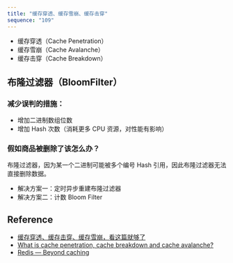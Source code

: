 ```yaml
---
title: "缓存穿透、缓存雪崩、缓存击穿"
sequence: "109"
---
```


- 缓存穿透（Cache Penetration）
- 缓存雪崩（Cache Avalanche）
- 缓存击穿（Cache Breakdown）

## 布隆过滤器（BloomFilter）

### 减少误判的措施：

- 增加二进制数组位数
- 增加 Hash 次数（消耗更多 CPU 资源，对性能有影响）

### 假如商品被删除了该怎么办？

布隆过滤器，因为某一个二进制可能被多个编号 Hash 引用，因此布隆过滤器无法直接删除数据。

- 解决方案一：定时异步重建布隆过滤器
- 解决方案二：计数 Bloom Filter

## Reference

- [缓存穿透、缓存击穿、缓存雪崩，看这篇就够了](https://xie.infoq.cn/article/a035f12e5590385ac578778b0)
- [What is cache penetration, cache breakdown and cache avalanche?](https://www.pixelstech.net/article/1586522853-What-is-cache-penetration-cache-breakdown-and-cache-avalanche)
- [Redis — Beyond caching](https://blog.devgenius.io/redis-beyond-caching-1237058033d)

